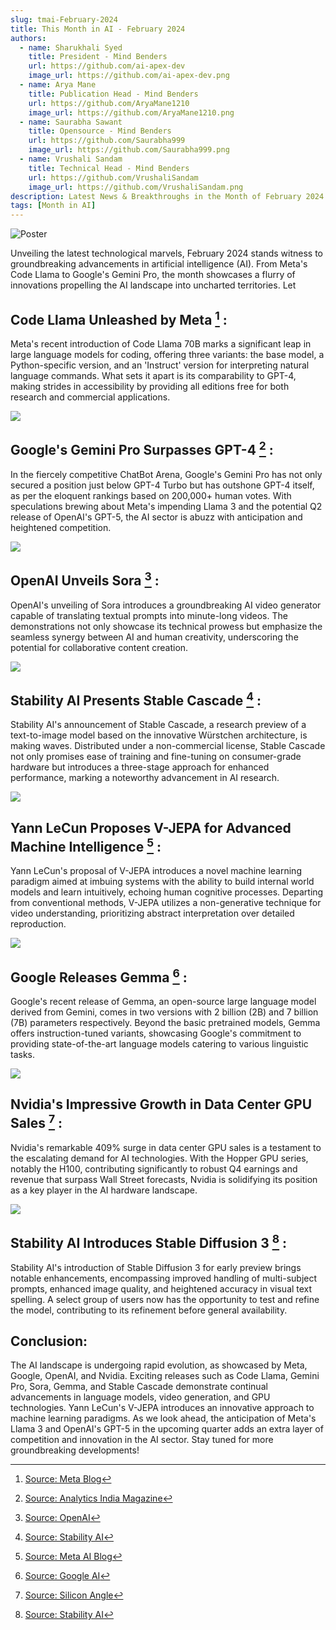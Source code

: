 ```yaml
---
slug: tmai-February-2024
title: This Month in AI - February 2024
authors:
  - name: Sharukhali Syed
    title: President - Mind Benders
    url: https://github.com/ai-apex-dev
    image_url: https://github.com/ai-apex-dev.png 
  - name: Arya Mane
    title: Publication Head - Mind Benders
    url: https://github.com/AryaMane1210
    image_url: https://github.com/AryaMane1210.png
  - name: Saurabha Sawant
    title: Opensource - Mind Benders
    url: https://github.com/Saurabha999
    image_url: https://github.com/Saurabha999.png
  - name: Vrushali Sandam
    title: Technical Head - Mind Benders
    url: https://github.com/VrushaliSandam
    image_url: https://github.com/VrushaliSandam.png
description: Latest News & Breakthroughs in the Month of February 2024 in AI.
tags: [Month in AI]
---
```


![Poster](Poster.png)

Unveiling the latest technological marvels, February 2024 stands witness to groundbreaking advancements in artificial intelligence (AI). From Meta's Code Llama to Google's Gemini Pro, the month showcases a flurry of innovations propelling the AI landscape into uncharted territories. Let

<!--truncate-->


## Code Llama Unleashed by Meta [^1] : 
   Meta's recent introduction of Code Llama 70B marks a significant leap in large language models for coding, offering three variants: the base model, a Python-specific version, and an 'Instruct' version for interpreting natural language commands. What sets it apart is its comparability to GPT-4, making strides in accessibility by providing all editions free for both research and commercial applications.

![](llama.png)


## Google's Gemini Pro Surpasses GPT-4 [^2] :
   In the fiercely competitive ChatBot Arena, Google's Gemini Pro has not only secured a position just below GPT-4 Turbo but has outshone GPT-4 itself, as per the eloquent rankings based on 200,000+ human votes. With speculations brewing about Meta's impending Llama 3 and the potential Q2 release of OpenAI's GPT-5, the AI sector is abuzz with anticipation and heightened competition.

![](Gemini.jpg)


## OpenAI Unveils Sora [^3] :
   OpenAI's unveiling of Sora introduces a groundbreaking AI video generator capable of translating textual prompts into minute-long videos. The demonstrations not only showcase its technical prowess but emphasize the seamless synergy between AI and human creativity, underscoring the potential for collaborative content creation.

![](openai_sora.png)


## Stability AI Presents Stable Cascade [^4] :
   Stability AI's announcement of Stable Cascade, a research preview of a text-to-image model based on the innovative Würstchen architecture, is making waves. Distributed under a non-commercial license, Stable Cascade not only promises ease of training and fine-tuning on consumer-grade hardware but introduces a three-stage approach for enhanced performance, marking a noteworthy advancement in AI research.

![](stability_ai.png)


## Yann LeCun Proposes V-JEPA for Advanced Machine Intelligence [^5] :
   Yann LeCun's proposal of V-JEPA introduces a novel machine learning paradigm aimed at imbuing systems with the ability to build internal world models and learn intuitively, echoing human cognitive processes. Departing from conventional methods, V-JEPA utilizes a non-generative technique for video understanding, prioritizing abstract interpretation over detailed reproduction.

![](V_jepa.png)


## Google Releases Gemma [^6] :
   Google's recent release of Gemma, an open-source large language model derived from Gemini, comes in two versions with 2 billion (2B) and 7 billion (7B) parameters respectively. Beyond the basic pretrained models, Gemma offers instruction-tuned variants, showcasing Google's commitment to providing state-of-the-art language models catering to various linguistic tasks.

![](Gemma.png)



## Nvidia's Impressive Growth in Data Center GPU Sales [^7] :
   Nvidia's remarkable 409% surge in data center GPU sales is a testament to the escalating demand for AI technologies. With the Hopper GPU series, notably the H100, contributing significantly to robust Q4 earnings and revenue that surpass Wall Street forecasts, Nvidia is solidifying its position as a key player in the AI hardware landscape.

![](Nvidea.png)


## Stability AI Introduces Stable Diffusion 3 [^8] :
   Stability AI's introduction of Stable Diffusion 3 for early preview brings notable enhancements, encompassing improved handling of multi-subject prompts, enhanced image quality, and heightened accuracy in visual text spelling. A select group of users now has the opportunity to test and refine the model, contributing to its refinement before general availability.


## Conclusion:
   The AI landscape is undergoing rapid evolution, as showcased by Meta, Google, OpenAI, and Nvidia. Exciting releases such as Code Llama, Gemini Pro, Sora, Gemma, and Stable Cascade demonstrate continual advancements in language models, video generation, and GPU technologies. Yann LeCun's V-JEPA introduces an innovative approach to machine learning paradigms. As we look ahead, the anticipation of Meta's Llama 3 and OpenAI's GPT-5 in the upcoming quarter adds an extra layer of competition and innovation in the AI sector. Stay tuned for more groundbreaking developments!


[^1]: [Source: Meta Blog](https://ai.meta.com/blog/code-llama-large-language-model-coding/)

[^2]: [Source: Analytics India Magazine](https://analyticsindiamag.com/googles-gemini-pro-beats-gpt-4/)

[^3]: [Source: OpenAI](https://openai.com/sora)

[^4]: [Source: Stability AI](https://stability.ai/news/introducing-stable-cascade)

[^5]: [Source: Meta AI Blog](https://ai.meta.com/blog/v-jepa-yann-lecun-ai-model-video-joint-embedding-predictive-architecture/)

[^6]: [Source: Google AI](https://ai.google.dev/gemma/)

[^7]: [Source: Silicon Angle](https://siliconangle.com/2024/02/21/nvidias-data-center-gpu-sales-grow-stunning-409-huge-demand-ai-chips/)

[^8]: [Source: Stability AI](https://stability.ai/news/stable-diffusion-3)
